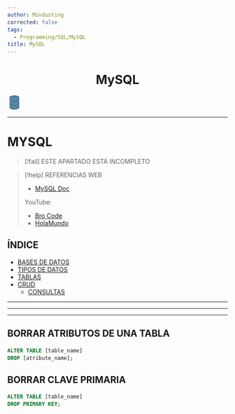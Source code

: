 ```yaml
---
author: Mindusting
corrected: false
tags:
  - Programming/SQL/MySQL
title: MySQL
---
```


<h1 align="center">MySQL</h1>

![#logo](../../img/db.png)

---

# MYSQL

> [!fail] ESTE APARTADO ESTÁ INCOMPLETO

> [!help] REFERENCIAS WEB
> - [MySQL Doc](https://dev.mysql.com/doc/)
> 
> YouTube:
> - [Bro Code](https://youtu.be/5OdVJbNCSso)
> - [HolaMundo](https://youtu.be/uUdKAYl-F7g)

## ÍNDICE

- [BASES DE DATOS](mysql_db.md)
- [TIPOS DE DATOS](mysql_data_types.md)
- [TABLAS](mysql_table.md)
- [CRUD](mysql_crud.md)
    - [CONSULTAS](mysql_queries.md)

---
---
---

## BORRAR ATRIBUTOS DE UNA TABLA

```sql
ALTER TABLE [table_name]
DROP [atribute_name];
```

## BORRAR CLAVE PRIMARIA

```sql
ALTER TABLE [table_name]
DROP PRIMARY KEY;
```
